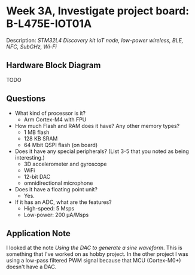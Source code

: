 # Week 3A, Investigate project board: B-L475E-IOT01A

Description: *STM32L4 Discovery kit IoT node, low-power wireless, BLE, NFC, SubGHz, Wi-Fi*

## Hardware Block Diagram

TODO

## Questions

- What kind of processor is it?
  - Arm Cortex-M4 with FPU
- How much Flash and RAM does it have? Any other memory types?
  - 1 MB flash
  - 128 KB SRAM
  - 64 Mbit QSPI flash (on board)
- Does it have any special peripherals? (List 3-5 that you noted as being interesting.)
  - 3D accelerometer and gyroscope
  - WiFi
  - 12-bit DAC
  - omnidirectional microphone
- Does it have a floating point unit?
  - Yes.
- If it has an ADC, what are the features?
  - High-speed: 5 Msps
  - Low-power: 200 μA/Msps

## Application Note

I looked at the note *Using the DAC to generate a sine waveform*.
This is something that I've worked on as hobby project.
In the other project I was using a low-pass filtered PWM signal because that MCU (Cortex-M0+) doesn't have a DAC.
